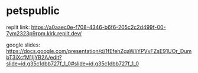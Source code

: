 # petspublic
replit link: 
https://a0aaec0e-f708-4346-b6f6-205c2c2d499f-00-7ym2323p9rpm.kirk.replit.dev/

google slides: https://docs.google.com/presentation/d/1fEfehZgaWIiYPVvFZsE91UOr_DumbT3iXcfM1IjYB2A/edit?slide=id.g35c1dbb727f_1_0#slide=id.g35c1dbb727f_1_0


